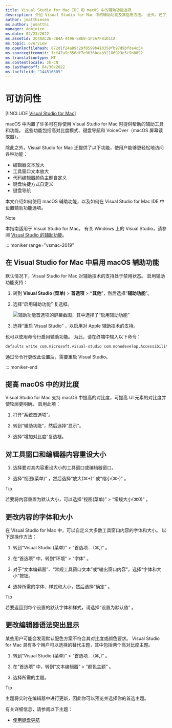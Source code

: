 ```yaml
---
title: Visual Studio for Mac IDE 和 macOS 中的辅助功能选项
description: 介绍 Visual Studio for Mac 中的辅助功能及其启用方法。 此外，还了解如何在 Visual Studio for Mac 中使用 macOS 辅助功能选项和功能，例如高对比度、键盘导航和 VoiceOver
author: jmatthiesen
ms.author: jomatthi
manager: dominicn
ms.date: 02/23/2022
ms.assetid: 2C4AAC2E-3B4A-4496-8BE0-1F5A7F81D1CA
ms.topic: overview
ms.openlocfilehash: 872d1f24a89c29f8599b410350fb97d9bfda4c54
ms.sourcegitcommit: fcf47a9c356df7e9636bcab92186923e5c9b8892
ms.translationtype: MT
ms.contentlocale: zh-CN
ms.lasthandoff: 04/30/2022
ms.locfileid: "144516305"
---
```

# <a name="accessibility"></a>可访问性

 [!INCLUDE [Visual Studio for Mac](~/includes/applies-to-version/vs-mac-only.md)]

macOS 中内置了许多可在你使用 Visual Studio for Mac 时提供帮助的辅助工具和功能。 这些功能包括高对比度模式、键盘导航和 VoiceOver（macOS 屏幕读取器）。

除此之外，Visual Studio for Mac 还提供了以下功能，使用户能够更轻松地访问各种功能：

* 编辑器文本放大
* 工具窗口文本放大
* 代码编辑器颜色主题自定义
* 键盘快捷方式自定义
* 键盘导航

本文介绍如何使用 macOS 辅助功能，以及如何在 Visual Studio for Mac IDE 中设置辅助功能选项。

> [!NOTE]
> 本指南适用于 Visual Studio for Mac。 有关 Windows 上的 Visual Studio，请参阅 [Visual Studio 的辅助功能](/visualstudio/ide/reference/accessibility-features-of-visual-studio)。

::: moniker range="vsmac-2019"
## <a name="enable-macos-accessibility-features-in-visual-studio-for-mac"></a>在 Visual Studio for Mac 中启用 macOS 辅助功能

默认情况下，Visual Studio for Mac 对辅助技术的支持处于禁用状态。 启用辅助功能支持：

1. 转到 **Visual Studio (菜单)** > **首选项** > **“其他**”，然后选择“**辅助功能**”。

1. 选择“启用辅助功能”  复选框。

   ![辅助功能首选项的屏幕截图，其中选择了“启用辅助功能”](media/accessibility-preferences.png)

1. 选择“重启 Visual Studio”  ，以启用对 Apple 辅助技术的支持。

也可以使用命令行启用辅助功能。 为此，请在终端中输入以下命令：

```bash
defaults write com.microsoft.visual-studio com.monodevelop.AccessibilityEnabled 1
```

通过命令行更改此设置后，需要重启 Visual Studio。

::: moniker-end

## <a name="increase-the-contrast-in-macos"></a>提高 macOS 中的对比度

Visual Studio for Mac 支持 macOS 中提高的对比度，可提高 UI 元素的对比度并使轮廓更明确。 启用此项：

1. 打开“系统首选项”。

1. 转到“辅助功能”，然后选择“显示”。

1. 选择“增加对比度”复选框。

## <a name="resize-tool-windows-and-editor-content"></a>对工具窗口和编辑器内容重设大小

1. 选择要对其内容重设大小的工具窗口或编辑器窗口。

1. 选择“视图(菜单)”  ，然后选择“放大(&#8984;+)”  或“缩小(&#8984;-)”  。

> [!TIP]
> 若要将内容重置为默认大小，可以选择“视图(菜单)”   > “常规大小(&#8984;0)”  。

## <a name="change-the-content-font-and-size"></a>更改内容的字体和大小

在 Visual Studio for Mac 中，可以自定义大多数工具窗口内容的字体和大小。 以下是操作方法：

1. 转到“Visual Studio (菜单)”   > “首选项... (&#8984;,)”  。

1. 在“首选项”  中，转到“环境”   > “字体”  。

1. 对于“文本编辑器”、“常规工具窗口文本”或“输出窗口内容”，选择“字体和大小”按钮。

1. 选择所需的字体、样式和大小，然后选择“确定”  。

> [!TIP]
> 若要返回到每个设置的默认字体和样式，请选择“设置为默认值”  。

## <a name="change-the-editor-syntax-highlighting"></a>更改编辑器语法突出显示

某些用户可能会发现默认配色方案不符合其对比度或颜色要求。 Visual Studio for Mac 具有多个用户可以选择的替代主题，其中包括两个高对比度主题。

1. 转到“Visual Studio (菜单)”   > “首选项... (&#8984;,)”  。

1. 在“首选项”  中，转到“文本编辑器”   > “颜色主题”  。

1. 选择所需的主题。

> [!TIP]
> 主题将实时在编辑器中进行更新，因此你可以预览并选择你的首选主题。

有关详细信息，请参阅以下主题：

* [使用键盘导航](accessibility-keyboard.md)
